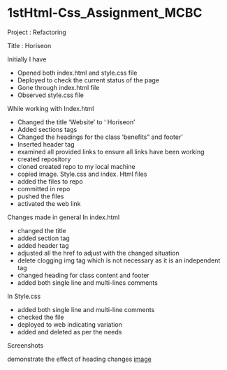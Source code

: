 # 1stHtml-Css_Assignment_MCBC


Project : Refactoring

Title : Horiseon 

Initially 
I have 
-	Opened both index.html and style.css file
-	Deployed to check the current status of the page 
-	Gone through index.html file
-	Observed style.css file

While working with Index.html
-	Changed the  title ‘Website’ to ‘ Horiseon’
-	Added sections tags 
-	Changed the headings for the class ‘benefits” and footer’
-	Inserted header tag
-	examined all provided links to ensure all links have been working 
-	created repository 
-	cloned created repo to my local machine 
-	copied image. Style.css and index. Html files 
-	added the files to repo
-	committed in repo
-	pushed the files 
-	activated the web link

Changes made in general
In index.html 
-	changed the title
-	added section tag
-	added header tag 
-	adjusted all the href to adjust with the changed situation 
-	delete clogging img tag which is not necessary as it is an independent tag
-	changed heading for class content and footer
-	added both single line and multi-lines comments 

In Style.css 
-	added both single line and multi-line comments
-	checked  the file 
-	deployed to web indicating variation
-	added and deleted as per the needs 

Screenshots
 
demonstrate the effect of heading changes 
[image](https://user-images.githubusercontent.com/41316429/109594659-4c7c6200-7b67-11eb-9697-d352c9e24f25.png)





